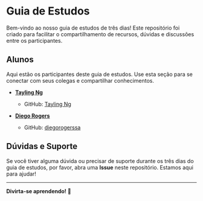 # Guia de Estudos

Bem-vindo ao nosso guia de estudos de três dias! Este repositório foi criado para facilitar o compartilhamento de recursos, dúvidas e discussões entre os participantes.

## Alunos

Aqui estão os participantes deste guia de estudos. Use esta seção para se conectar com seus colegas e compartilhar conhecimentos.

- **[Tayling Ng](https://www.linkedin.com/in/taylingng/)**
  - GitHub: [Tayling Ng](https://github.com/Tayling-Ng)

- **[Diego Rogers](https://www.linkedin.com/in/diego-rogers-sa/)**
  - GitHub: [diegorogerssa](https://github.com/diegorogerssa)

## Dúvidas e Suporte

Se você tiver alguma dúvida ou precisar de suporte durante os três dias do guia de estudos, por favor, abra uma **Issue** neste repositório. Estamos aqui para ajudar!

---

**Divirta-se aprendendo! 🚀**
